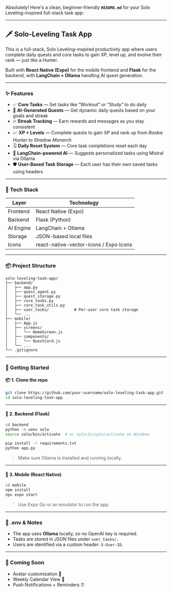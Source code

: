 Absolutely! Here's a clean, beginner-friendly **`README.md`** for your Solo Leveling–inspired full-stack task app:

---

## 🗡️ Solo-Leveling Task App

This is a full-stack, Solo Leveling–inspired productivity app where users complete daily quests and core tasks to gain XP, level up, and evolve their rank — just like a Hunter.

Built with **React Native (Expo)** for the mobile frontend and **Flask** for the backend, with **LangChain + Ollama** handling AI quest generation.

---

### ✨ Features

* ✅ **Core Tasks** — Set tasks like “Workout” or “Study” to do daily
* 🧠 **AI-Generated Quests** — Get dynamic daily quests based on your goals and streak
* 🔥 **Streak Tracking** — Earn rewards and messages as you stay consistent
* 📈 **XP + Levels** — Complete quests to gain XP and rank up from *Rookie Hunter* to *Shadow Monarch*
* 🗓️ **Daily Reset System** — Core task completions reset each day
* 🧠 **LangChain-powered AI** — Suggests personalized tasks using Mistral via Ollama
* 🛡️ **User-Based Task Storage** — Each user has their own saved tasks using headers

---

### 📱 Tech Stack

| Layer     | Technology                             |
| --------- | -------------------------------------- |
| Frontend  | React Native (Expo)                    |
| Backend   | Flask (Python)                         |
| AI Engine | LangChain + Ollama                     |
| Storage   | JSON-based local files                 |
| Icons     | react-native-vector-icons / Expo Icons |

---

### 📦 Project Structure

```
solo-leveling-task-app/
├── backend/
│   ├── app.py
│   ├── quest_agent.py
│   ├── quest_storage.py
│   ├── core_tasks.py
│   ├── core_task_utils.py
│   ├── user_tasks/           # Per-user core task storage
│   └── ...
├── mobile/
│   ├── App.js
│   ├── screens/
│   │   └── HomeScreen.js
│   ├── components/
│   │   └── QuestCard.js
│   └── ...
└── .gitignore
```

---

### 🚀 Getting Started

#### 📦 1. Clone the repo

```bash
git clone https://github.com/your-username/solo-leveling-task-app.git
cd solo-leveling-task-app
```

---

#### 🧱 2. Backend (Flask)

```bash
cd backend
python -m venv solo
source solo/bin/activate  # or solo\Scripts\activate on Windows

pip install -r requirements.txt
python app.py
```

> Make sure Ollama is installed and running locally.

---

#### 📱 3. Mobile (React Native)

```bash
cd mobile
npm install
npx expo start
```

> Use Expo Go or an emulator to run the app.

---

### 🔐 .env & Notes

* The app uses **Ollama** locally, so no OpenAI key is required.
* Tasks are stored in JSON files under `user_tasks/`.
* Users are identified via a custom header: `X-User-ID`.

---

### 🧪 Coming Soon

* Avatar customization 👤
* Weekly Calendar View 📅
* Push Notifications + Reminders ⏰
